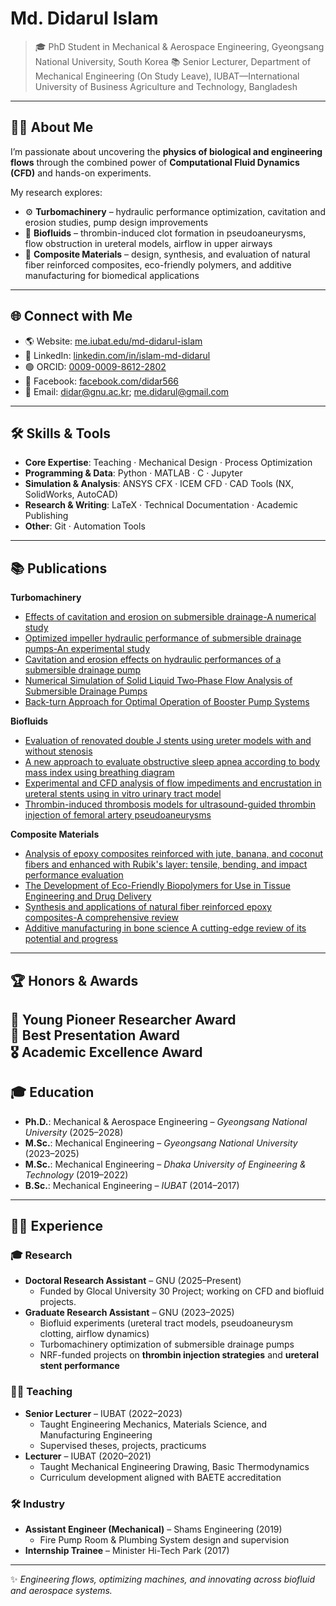# Md. Didarul Islam  

> 🎓 PhD Student in Mechanical & Aerospace Engineering, Gyeongsang National University, South Korea 
> 📚 Senior Lecturer, Department of Mechanical Engineering (On Study Leave), IUBAT—International University of Business Agriculture and Technology, Bangladesh
---

## 👨‍💻 About Me  

I’m passionate about uncovering the **physics of biological and engineering flows** through the combined power of **Computational Fluid Dynamics (CFD)** and hands-on experiments.  

My research explores:  
- ⚙️ **Turbomachinery** – hydraulic performance optimization, cavitation and erosion studies, pump design improvements 
- 🔬 **Biofluids** – thrombin-induced clot formation in pseudoaneurysms, flow obstruction in ureteral models, airflow in upper airways
- 🧵 **Composite Materials** – design, synthesis, and evaluation of natural fiber reinforced composites, eco-friendly polymers, and additive manufacturing for biomedical applications
---

## 🌐 Connect with Me  

- 🌎 Website: [me.iubat.edu/md-didarul-islam](https://me.iubat.edu/md-didarul-islam/)  
- 💼 LinkedIn: [linkedin.com/in/islam-md-didarul](https://www.linkedin.com/in/islam-md-didarul)  
- 🟢 ORCID: [0009-0009-8612-2802](https://orcid.org/0009-0009-8612-2802)  
- 📘 Facebook: [facebook.com/didar566](https://www.facebook.com/didar566)  
- 📧 Email: didar@gnu.ac.kr; me.didarul@gmail.com
---

## 🛠️ Skills & Tools  

- **Core Expertise**: Teaching · Mechanical Design · Process Optimization  
- **Programming & Data**: Python · MATLAB · C · Jupyter  
- **Simulation & Analysis**: ANSYS CFX · ICEM CFD · CAD Tools (NX, SolidWorks, AutoCAD) 
- **Research & Writing**: LaTeX · Technical Documentation · Academic Publishing  
- **Other**: Git · Automation Tools  
---

## 📚 Publications  

**Turbomachinery**
- [Effects of cavitation and erosion on submersible drainage-A numerical study](https://doi.org/10.1063/5.0223126)
- [Optimized impeller hydraulic performance of submersible drainage pumps-An experimental study](https://doi.org/10.1063/5.0243408)
- [Cavitation and erosion effects on hydraulic performances of a submersible drainage pump](https://doi.org/10.1016/j.aej.2024.11.060)
- [Numerical Simulation of Solid Liquid Two‐Phase Flow Analysis of Submersible Drainage Pumps](https://doi.org/10.1002/ird.3119)
- [Back-turn Approach for Optimal Operation of Booster Pump Systems](https://doi.org/10.47176/jafm.18.9.3428)

**Biofluids**
- [Evaluation of renovated double J stents using ureter models with and without stenosis](https://doi.org/10.1007/s00345-024-04920-7)
- [A new approach to evaluate obstructive sleep apnea according to body mass index using breathing diagram](https://doi.org/10.1063/5.0223081)
- [Experimental and CFD analysis of flow impediments and encrustation in ureteral stents using in vitro urinary tract model](https://doi.org/10.1038/s41598-025-04248-1)
- [Thrombin-induced thrombosis models for ultrasound-guided thrombin injection of femoral artery pseudoaneurysms](https://doi.org/10.1063/5.0279546)

**Composite Materials**
- [Analysis of epoxy composites reinforced with jute, banana, and coconut fibers and enhanced with Rubik's layer: tensile, bending, and impact performance evaluation](https://doi.org/10.1016/j.jmbbm.2023.106151)
- [The Development of Eco-Friendly Biopolymers for Use in Tissue Engineering and Drug Delivery](https://doi.org/10.1155/2023/9270064)
- [Synthesis and applications of natural fiber reinforced epoxy composites-A comprehensive review](https://doi.org/10.1002/pls2.10161)
- [Additive manufacturing in bone science A cutting-edge review of its potential and progress](https://doi.org/10.1016/j.medntd.2025.100379)
---

## 🏆 Honors & Awards  

🥇 Young Pioneer Researcher Award  
🏅 Best Presentation Award  
🎖️ Academic Excellence Award
---

## 🎓 Education  

- **Ph.D.**: Mechanical & Aerospace Engineering – *Gyeongsang National University* (2025–2028)  
- **M.Sc.**: Mechanical Engineering – *Gyeongsang National University* (2023–2025)  
- **M.Sc.**: Mechanical Engineering – *Dhaka University of Engineering & Technology* (2019–2022)  
- **B.Sc.**: Mechanical Engineering – *IUBAT* (2014–2017)    
---

## 👨‍🏫 Experience  

### 🎓 Research  
- **Doctoral Research Assistant** – GNU (2025–Present)  
  - Funded by Glocal University 30 Project; working on CFD and biofluid projects.  
- **Graduate Research Assistant** – GNU (2023–2025)  
  - Biofluid experiments (ureteral tract models, pseudoaneurysm clotting, airflow dynamics)  
  - Turbomachinery optimization of submersible drainage pumps  
  - NRF-funded projects on **thrombin injection strategies** and **ureteral stent performance**  

### 👩‍🏫 Teaching  
- **Senior Lecturer** – IUBAT (2022–2023)  
  - Taught Engineering Mechanics, Materials Science, and Manufacturing Engineering
  - Supervised theses, projects, practicums
- **Lecturer** – IUBAT (2020–2021)  
  - Taught Mechanical Engineering Drawing, Basic Thermodynamics  
  - Curriculum development aligned with BAETE accreditation  

### 🛠 Industry  
- **Assistant Engineer (Mechanical)** – Shams Engineering (2019)  
  - Fire Pump Room & Plumbing System design and supervision  
- **Internship Trainee** – Minister Hi-Tech Park (2017)
---

✨ *Engineering flows, optimizing machines, and innovating across biofluid and aerospace systems.*  
